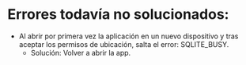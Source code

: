 #  Errores todavía no solucionados:

- Al abrir por primera vez la aplicación en un nuevo dispositivo y tras aceptar los permisos de ubicación, salta el error: SQLITE_BUSY. 
    - Solución: Volver a abrir la app.
